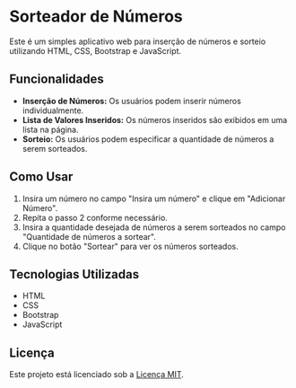 # Sorteador de Números

Este é um simples aplicativo web para inserção de números e sorteio utilizando HTML, CSS, Bootstrap e JavaScript.

## Funcionalidades

- **Inserção de Números:** Os usuários podem inserir números individualmente.
- **Lista de Valores Inseridos:** Os números inseridos são exibidos em uma lista na página.
- **Sorteio:** Os usuários podem especificar a quantidade de números a serem sorteados.

## Como Usar

1. Insira um número no campo "Insira um número" e clique em "Adicionar Número".
2. Repita o passo 2 conforme necessário.
3. Insira a quantidade desejada de números a serem sorteados no campo "Quantidade de números a sortear".
4. Clique no botão "Sortear" para ver os números sorteados.

## Tecnologias Utilizadas

- HTML
- CSS
- Bootstrap
- JavaScript

## Licença

Este projeto está licenciado sob a [Licença MIT](LICENSE).


